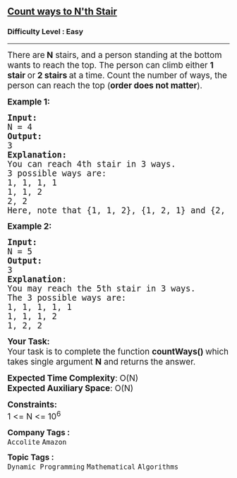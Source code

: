 <h2><a href="https://www.geeksforgeeks.org/problems/count-ways-to-nth-stairorder-does-not-matter1322/1?page=2&category=Mathematical&difficulty=Easy&sortBy=submissions">Count ways to N'th Stair</a></h2><h3>Difficulty Level : Easy</h3><hr><div class="problems_problem_content__Xm_eO"><p><span style="font-size: 14pt;">There are<strong> N</strong> stairs, and a person standing at the bottom wants to reach the top. The person can climb either <strong>1 stair </strong>or<strong> 2 stairs </strong>at a time. Count the number of ways, the person can reach the top (<strong>order does not matter</strong>).<br></span></p>
<p><span style="font-size: 14pt;"><strong>Example 1:</strong></span></p>
<pre><span style="font-size: 14pt;"><strong>Input:
</strong>N = 4
<strong>Output: <br></strong>3<strong>
Explanation: <br></strong>You can reach 4th stair in 3 ways.
3 possible ways are:
1, 1, 1, 1
1, 1, 2
2, 2<br>Here, note that {1, 1, 2}, {1, 2, 1} and {2, 1, 1} are considered same as their order does not matter. </span></pre>
<p><span style="font-size: 14pt;"><strong>Example 2:</strong></span></p>
<pre><span style="font-size: 14pt;"><strong>Input:
</strong>N = 5
<strong>Output: <br></strong>3
<strong>Explanation</strong>:
You may reach the 5th stair in 3 ways.
The 3 possible ways are:
1, 1, 1, 1, 1
1, 1, 1, 2
1, 2, 2
</span></pre>
<p><span style="font-size: 14pt;"><strong>Your Task:</strong><br>Your task is to complete the function&nbsp;<strong>countWays()&nbsp;</strong>which takes single argument <strong>N</strong> and returns the answer.</span></p>
<p><span style="font-size: 14pt;"><strong>Expected Time Complexity</strong>: O(N)<br><strong>Expected Auxiliary Space</strong>: O(N)</span></p>
<p><span style="font-size: 14pt;"><strong>Constraints:</strong><br>1 &lt;= N &lt;= 10<sup>6</sup></span></p></div><p><span style=font-size:18px><strong>Company Tags : </strong><br><code>Accolite</code>&nbsp;<code>Amazon</code>&nbsp;<br><p><span style=font-size:18px><strong>Topic Tags : </strong><br><code>Dynamic Programming</code>&nbsp;<code>Mathematical</code>&nbsp;<code>Algorithms</code>&nbsp;